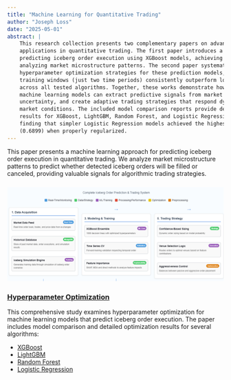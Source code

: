 ```yaml
---
title: "Machine Learning for Quantitative Trading"
author: "Joseph Loss"
date: "2025-05-01"
abstract: |
    This research collection presents two complementary papers on advanced machine learning 
    applications in quantitative trading. The first paper introduces a novel approach for 
    predicting iceberg order execution using XGBoost models, achieving 79% precision by 
    analyzing market microstructure patterns. The second paper systematically explores 
    hyperparameter optimization strategies for these prediction models, revealing that shorter 
    training windows (just two time periods) consistently outperform longer historical datasets 
    across all tested algorithms. Together, these works demonstrate how carefully optimized 
    machine learning models can extract predictive signals from market data, quantify execution 
    uncertainty, and create adaptive trading strategies that respond dynamically to changing 
    market conditions. The included model comparison reports provide detailed optimization 
    results for XGBoost, LightGBM, Random Forest, and Logistic Regression, with the surprising 
    finding that simpler Logistic Regression models achieved the highest overall performance 
    (0.6899) when properly regularized.
---
```



This paper presents a machine learning approach for predicting iceberg order execution in quantitative trading. We analyze market microstructure patterns to predict whether detected iceberg orders will be filled or canceled, providing valuable signals for algorithmic trading strategies.

### [![Iceberg Order Prediction](assets/complete_iceberg.png)](./iceberg-prediction-whitepaper-v2.md)

### [Hyperparameter Optimization](./hyperparameter-optimization-whitepaper.md)

This comprehensive study examines hyperparameter optimization for machine learning models that predict iceberg order execution. The paper includes model comparison and detailed optimization results for several algorithms:
- [XGBoost](./XGBoost_hpo_report.md)
- [LightGBM](./LightGBM_hpo_report.md)
- [Random Forest](./Random_Forest_hpo_report.md)
- [Logistic Regression](./Logistic_Regression_hpo_report.md)
